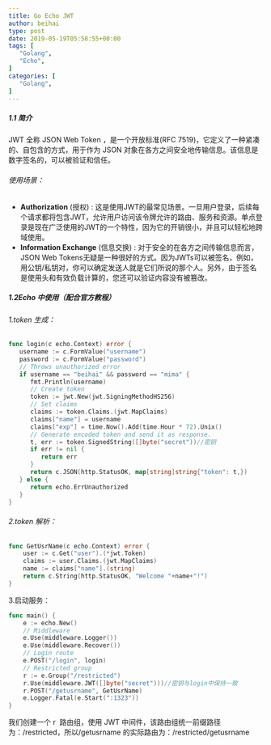 ```yaml
---
title: Go Echo JWT
author: beihai
type: post
date: 2019-05-19T05:58:55+00:00
tags: [
   "Golang",
   "Echo",
]
categories: [
   "Golang",
]
---
```

##### 1.1 简介

JWT 全称 <span>JSON Web Token ，是一个开放标准(RFC 7519)，它定义了一种紧凑的、自包含的方式，用于作为 JSON 对象在各方之间安全地传输信息。该信息是数字签名的，可以被验证和信任。</span>

###### 使用场景：

  * <span><strong>Authorization</strong> (授权) : 这是使用JWT的最常见场景。一旦用户登录，后续每个请求都将包含JWT，允许用户访问该令牌允许的路由、服务和资源。单点登录是现在广泛使用的JWT的一个特性，因为它的开销很小，并且可以轻松地跨域使用。</span>
  * <span><strong>Information Exchange</strong> (信息交换) : 对于安全的在各方之间传输信息而言，JSON Web Tokens无疑是一种很好的方式。因为JWTs可以被签名，例如，用公钥/私钥对，你可以确定发送人就是它们所说的那个人。另外，由于签名是使用头和有效负载计算的，您还可以验证内容没有被篡改。</span>

##### 1.2Echo 中使用（配合官方教程）

###### 1.token 生成：

```go
func login(c echo.Context) error {
   username := c.FormValue("username")
   password := c.FormValue("password")
   // Throws unauthorized error
   if username == "beihai" && password == "mima" {
      fmt.Println(username)
      // Create token
      token := jwt.New(jwt.SigningMethodHS256)
      // Set claims
      claims := token.Claims.(jwt.MapClaims)
      claims["name"] = username
      claims["exp"] = time.Now().Add(time.Hour * 72).Unix()
      // Generate encoded token and send it as response.
      t, err := token.SignedString([]byte("secret"))//密钥
      if err != nil {
         return err
      }
      return c.JSON(http.StatusOK, map[string]string{"token": t,})
   } else {
      return echo.ErrUnauthorized
   }
}
```

###### 2.token 解析：

```go
func GetUsrName(c echo.Context) error {
	user := c.Get("user").(*jwt.Token)
	claims := user.Claims.(jwt.MapClaims)
	name := claims["name"].(string)
	return c.String(http.StatusOK, "Welcome "+name+"!")
}
```

3.启动服务：

```go
func main() {
	e := echo.New()
	// Middleware
	e.Use(middleware.Logger())
	e.Use(middleware.Recover())
	// Login route
	e.POST("/login", login)
	// Restricted group
	r := e.Group("/restricted")
	r.Use(middleware.JWT([]byte("secret")))//密钥与login中保持一致
	r.POST("/getusrname", GetUsrName)
	e.Logger.Fatal(e.Start(":1323"))
}
```

我们创建一个 r  路由组，使用 JWT 中间件，该路由组统一前缀路径为：/restricted，所以/getusrname 的实际路由为：/restricted/getusrname
